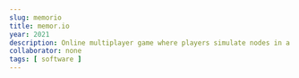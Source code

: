 ```yaml
---
slug: memorio
title: memor.io
year: 2021
description: Online multiplayer game where players simulate nodes in a distributed network.
collaborator: none
tags: [ software ]
---
```


